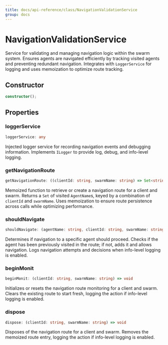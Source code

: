 ```yaml
---
title: docs/api-reference/class/NavigationValidationService
group: docs
---
```


# NavigationValidationService

Service for validating and managing navigation logic within the swarm system.
Ensures agents are navigated efficiently by tracking visited agents and preventing redundant navigation.
Integrates with `LoggerService` for logging and uses memoization to optimize route tracking.

## Constructor

```ts
constructor();
```

## Properties

### loggerService

```ts
loggerService: any
```

Injected logger service for recording navigation events and debugging information.
Implements `ILogger` to provide log, debug, and info-level logging.

### getNavigationRoute

```ts
getNavigationRoute: ((clientId: string, swarmName: string) => Set<string>) & IClearableMemoize<string> & IControlMemoize<string, Set<string>>
```

Memoized function to retrieve or create a navigation route for a client and swarm.
Returns a `Set` of visited `AgentName`s, keyed by a combination of `clientId` and `swarmName`.
Uses memoization to ensure route persistence across calls while optimizing performance.

### shouldNavigate

```ts
shouldNavigate: (agentName: string, clientId: string, swarmName: string) => boolean
```

Determines if navigation to a specific agent should proceed.
Checks if the agent has been previously visited in the route; if not, adds it and allows navigation.
Logs navigation attempts and decisions when info-level logging is enabled.

### beginMonit

```ts
beginMonit: (clientId: string, swarmName: string) => void
```

Initializes or resets the navigation route monitoring for a client and swarm.
Clears the existing route to start fresh, logging the action if info-level logging is enabled.

### dispose

```ts
dispose: (clientId: string, swarmName: string) => void
```

Disposes of the navigation route for a client and swarm.
Removes the memoized route entry, logging the action if info-level logging is enabled.
